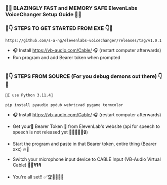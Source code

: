 ### 🚀🌟 BLAZINGLY FAST and MEMORY SAFE ElevenLabs VoiceChanger Setup Guide 🌟🚀 
### 🚨👇 STEPS TO GET STARTED FROM EXE 👇🚨
```https://github.com/s-a-ng/elevenlabs-voicechanger/releases/tag/v1.0.1```
 - 🎧 Install https://vb-audio.com/Cable/ 🎧 (restart computer afterwards)
 - Run program and add Bearer token when prompted
 <br></br>
### 🐍👇 STEPS FROM SOURCE (For you debug demons out there) 👇🐍
 ```🐍I use Python 3.11.4🐍``` <br></br>
 ```pip install pyaudio pydub webrtcvad pygame termcolor ```

 - 🎧 Install https://vb-audio.com/Cable/ 🎧 (restart computer afterwards)

 - Get your🔑 Bearer Token 🔑 from ElevenLab's website (api for speech to speech is not released yet 🤫🤫🤫🕵️‍♂️🔒)

 - Start the program and paste in that Bearer token, entire thing (Bearer xxx) 🔥🔑

 - Switch your microphone input device to CABLE Input (VB-Audio Virtual Cable) 🎤🎤🎙️🎙️🎙️

 - You're all set!! ✅🏆🎉🤑🤑🤑

